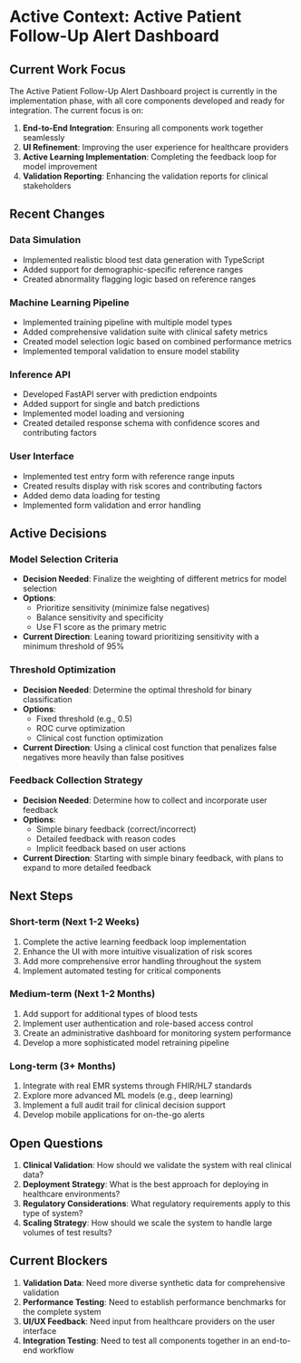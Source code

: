 # Active Context: Active Patient Follow-Up Alert Dashboard

## Current Work Focus

The Active Patient Follow-Up Alert Dashboard project is currently in the implementation phase, with all core components developed and ready for integration. The current focus is on:

1. **End-to-End Integration**: Ensuring all components work together seamlessly
2. **UI Refinement**: Improving the user experience for healthcare providers
3. **Active Learning Implementation**: Completing the feedback loop for model improvement
4. **Validation Reporting**: Enhancing the validation reports for clinical stakeholders

## Recent Changes

### Data Simulation
- Implemented realistic blood test data generation with TypeScript
- Added support for demographic-specific reference ranges
- Created abnormality flagging logic based on reference ranges

### Machine Learning Pipeline
- Implemented training pipeline with multiple model types
- Added comprehensive validation suite with clinical safety metrics
- Created model selection logic based on combined performance metrics
- Implemented temporal validation to ensure model stability

### Inference API
- Developed FastAPI server with prediction endpoints
- Added support for single and batch predictions
- Implemented model loading and versioning
- Created detailed response schema with confidence scores and contributing factors

### User Interface
- Implemented test entry form with reference range inputs
- Created results display with risk scores and contributing factors
- Added demo data loading for testing
- Implemented form validation and error handling

## Active Decisions

### Model Selection Criteria
- **Decision Needed**: Finalize the weighting of different metrics for model selection
- **Options**:
  - Prioritize sensitivity (minimize false negatives)
  - Balance sensitivity and specificity
  - Use F1 score as the primary metric
- **Current Direction**: Leaning toward prioritizing sensitivity with a minimum threshold of 95%

### Threshold Optimization
- **Decision Needed**: Determine the optimal threshold for binary classification
- **Options**:
  - Fixed threshold (e.g., 0.5)
  - ROC curve optimization
  - Clinical cost function optimization
- **Current Direction**: Using a clinical cost function that penalizes false negatives more heavily than false positives

### Feedback Collection Strategy
- **Decision Needed**: Determine how to collect and incorporate user feedback
- **Options**:
  - Simple binary feedback (correct/incorrect)
  - Detailed feedback with reason codes
  - Implicit feedback based on user actions
- **Current Direction**: Starting with simple binary feedback, with plans to expand to more detailed feedback

## Next Steps

### Short-term (Next 1-2 Weeks)
1. Complete the active learning feedback loop implementation
2. Enhance the UI with more intuitive visualization of risk scores
3. Add more comprehensive error handling throughout the system
4. Implement automated testing for critical components

### Medium-term (Next 1-2 Months)
1. Add support for additional types of blood tests
2. Implement user authentication and role-based access control
3. Create an administrative dashboard for monitoring system performance
4. Develop a more sophisticated model retraining pipeline

### Long-term (3+ Months)
1. Integrate with real EMR systems through FHIR/HL7 standards
2. Explore more advanced ML models (e.g., deep learning)
3. Implement a full audit trail for clinical decision support
4. Develop mobile applications for on-the-go alerts

## Open Questions

1. **Clinical Validation**: How should we validate the system with real clinical data?
2. **Deployment Strategy**: What is the best approach for deploying in healthcare environments?
3. **Regulatory Considerations**: What regulatory requirements apply to this type of system?
4. **Scaling Strategy**: How should we scale the system to handle large volumes of test results?

## Current Blockers

1. **Validation Data**: Need more diverse synthetic data for comprehensive validation
2. **Performance Testing**: Need to establish performance benchmarks for the complete system
3. **UI/UX Feedback**: Need input from healthcare providers on the user interface
4. **Integration Testing**: Need to test all components together in an end-to-end workflow